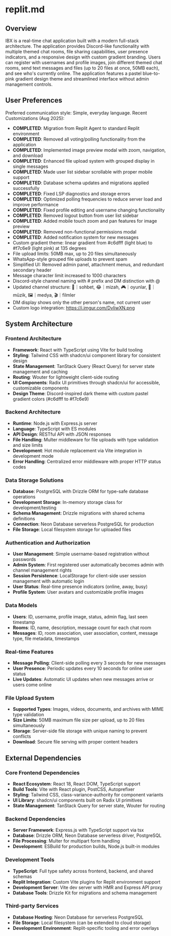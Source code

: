 # replit.md

## Overview

IBX is a real-time chat application built with a modern full-stack architecture. The application provides Discord-like functionality with multiple themed chat rooms, file sharing capabilities, user presence indicators, and a responsive design with custom gradient branding. Users can register with usernames and profile images, join different themed chat rooms, send text messages and files (up to 20 files at once, 50MB each), and see who's currently online. The application features a pastel blue-to-pink gradient design theme and streamlined interface without admin management controls.

## User Preferences

Preferred communication style: Simple, everyday language.
Recent Customizations (Aug 2025):
- **COMPLETED**: Migration from Replit Agent to standard Replit environment
- **COMPLETED**: Removed all voting/polling functionality from the application  
- **COMPLETED**: Implemented image preview modal with zoom, navigation, and download
- **COMPLETED**: Enhanced file upload system with grouped display in single messages
- **COMPLETED**: Made user list sidebar scrollable with proper mobile support
- **COMPLETED**: Database schema updates and migrations applied successfully
- **COMPLETED**: Fixed LSP diagnostics and storage errors
- **COMPLETED**: Optimized polling frequencies to reduce server load and improve performance  
- **COMPLETED**: Fixed profile editing and username changing functionality
- **COMPLETED**: Removed logout button from user list sidebar
- **COMPLETED**: Added mobile touch zoom and pan features for image preview
- **COMPLETED**: Removed non-functional permissions modal
- **COMPLETED**: Added notification system for new messages
- Custom gradient theme: linear gradient from #c6dfff (light blue) to #f7c6e9 (light pink) at 135 degrees
- File upload limits: 50MB max, up to 20 files simultaneously
- WhatsApp-style grouped file uploads to prevent spam
- Simplified UI: Removed admin panel, attachment menus, and redundant secondary header
- Message character limit increased to 1000 characters
- Discord-style channel naming with # prefix and DM distinction with @
- Updated channel structure: 💬｜sohbet, 😂｜mizah, 🎮｜oyunlar, 🎵｜müzik, 🖼️｜medya, 🎬｜filmler
- DM display shows only the other person's name, not current user
- Custom logo integration: https://i.imgur.com/DvliwXN.png

## System Architecture

### Frontend Architecture
- **Framework**: React with TypeScript using Vite for build tooling
- **Styling**: Tailwind CSS with shadcn/ui component library for consistent design
- **State Management**: TanStack Query (React Query) for server state management and caching
- **Routing**: Wouter for lightweight client-side routing
- **UI Components**: Radix UI primitives through shadcn/ui for accessible, customizable components
- **Design Theme**: Discord-inspired dark theme with custom pastel gradient colors (#c6dfff to #f7c6e9)

### Backend Architecture
- **Runtime**: Node.js with Express.js server
- **Language**: TypeScript with ES modules
- **API Design**: RESTful API with JSON responses
- **File Handling**: Multer middleware for file uploads with type validation and size limits
- **Development**: Hot module replacement via Vite integration in development mode
- **Error Handling**: Centralized error middleware with proper HTTP status codes

### Data Storage Solutions
- **Database**: PostgreSQL with Drizzle ORM for type-safe database operations
- **Development Storage**: In-memory storage class for development/testing
- **Schema Management**: Drizzle migrations with shared schema definitions
- **Connection**: Neon Database serverless PostgreSQL for production
- **File Storage**: Local filesystem storage for uploaded files

### Authentication and Authorization
- **User Management**: Simple username-based registration without passwords
- **Admin System**: First registered user automatically becomes admin with channel management rights
- **Session Persistence**: LocalStorage for client-side user session management with automatic login
- **User Status**: Real-time presence indicators (online, away, busy)
- **Profile System**: User avatars and customizable profile images

### Data Models
- **Users**: ID, username, profile image, status, admin flag, last seen timestamp
- **Rooms**: ID, name, description, message count for each chat room
- **Messages**: ID, room association, user association, content, message type, file metadata, timestamps

### Real-time Features
- **Message Polling**: Client-side polling every 3 seconds for new messages
- **User Presence**: Periodic updates every 10 seconds for online user status
- **Live Updates**: Automatic UI updates when new messages arrive or users come online

### File Upload System
- **Supported Types**: Images, videos, documents, and archives with MIME type validation
- **Size Limits**: 50MB maximum file size per upload, up to 20 files simultaneously
- **Storage**: Server-side file storage with unique naming to prevent conflicts
- **Download**: Secure file serving with proper content headers

## External Dependencies

### Core Frontend Dependencies
- **React Ecosystem**: React 18, React DOM, TypeScript support
- **Build Tools**: Vite with React plugin, PostCSS, Autoprefixer
- **Styling**: Tailwind CSS, class-variance-authority for component variants
- **UI Library**: shadcn/ui components built on Radix UI primitives
- **State Management**: TanStack Query for server state, Wouter for routing

### Backend Dependencies
- **Server Framework**: Express.js with TypeScript support via tsx
- **Database**: Drizzle ORM, Neon Database serverless driver, PostgreSQL
- **File Processing**: Multer for multipart form handling
- **Development**: ESBuild for production builds, Node.js built-in modules

### Development Tools
- **TypeScript**: Full type safety across frontend, backend, and shared schemas
- **Replit Integration**: Custom Vite plugins for Replit environment support
- **Development Server**: Vite dev server with HMR and Express API proxy
- **Database Tools**: Drizzle Kit for migrations and schema management

### Third-party Services
- **Database Hosting**: Neon Database for serverless PostgreSQL
- **File Storage**: Local filesystem (can be extended to cloud storage)
- **Development Environment**: Replit-specific tooling and error overlays